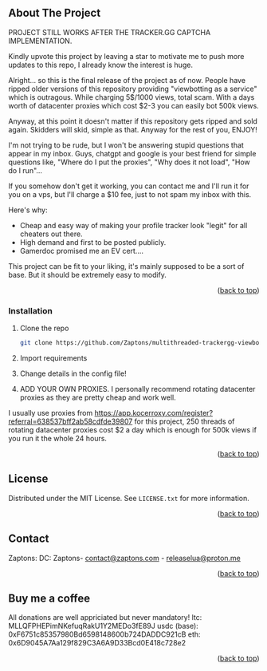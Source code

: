 <!-- Improved compatibility of back to top link: See: https://github.com/othneildrew/Best-README-Template/pull/73 -->
<a name="readme-top"></a>











<!-- ABOUT THE PROJECT -->
## About The Project

PROJECT STILL WORKS AFTER THE TRACKER.GG CAPTCHA IMPLEMENTATION.

Kindly upvote this project by leaving a star to motivate me to push more updates to this repo, I already know the interest is huge.

Alright... so this is the final release of the project as of now. People have ripped older versions of this repository providing "viewbotting as a service" which is outragous. While charging 5$/1000 views, total scam. With a days worth of datacenter proxies which cost $2-3 you can easily bot 500k views. 

Anyway, at this point it doesn't matter if this repository gets ripped and sold again. Skidders will skid, simple as that. Anyway for the rest of you, ENJOY!

I'm not trying to be rude, but I won't be answering stupid questions that appear in my inbox. Guys, chatgpt and google is your best friend for simple questions like, "Where do I put the proxies", "Why does it not load", "How do I run"...

If you somehow don't get it working, you can contact me and I'll run it for you on a vps, but I'll charge a $10 fee, just to not spam my inbox with this.

Here's why:
* Cheap and easy way of making your profile tracker look "legit" for all cheaters out there.
* High demand and first to be posted publicly.
* Gamerdoc promised me an EV cert....


This project can be fit to your liking, it's mainly supposed to be a sort of base. But it should be extremely easy to modify.


<p align="right">(<a href="#readme-top">back to top</a>)</p>







<!-- GETTING STARTED -->


### Installation




1. Clone the repo
   ```sh
   git clone https://github.com/Zaptons/multithreaded-trackergg-viewbot-.git
   ```
3. Import requirements

4. Change details in the config file!

5. ADD YOUR OWN PROXIES. I personally recommend rotating datacenter proxies as they are pretty cheap and work well.

I usually use proxies from https://app.kocerroxy.com/register?referral=638537bff2ab58cdfde39807 for this project, 250 threads of rotating datacenter proxies cost $2 a day which is enough for 500k views if you run it the whole 24 hours.

<p align="right">(<a href="#readme-top">back to top</a>)</p>








<!-- LICENSE -->
## License

Distributed under the MIT License. See `LICENSE.txt` for more information.

<p align="right">(<a href="#readme-top">back to top</a>)</p>



<!-- CONTACT -->
## Contact

Zaptons: DC: Zaptons- contact@zaptons.com - releaselua@proton.me



<p align="right">(<a href="#readme-top">back to top</a>)</p>

## Buy me a coffee

All donations are well appriciated but never mandatory!
ltc: MLLQFPHEPimNKefuqRakU1Y2MEDo3fE89J
usdc (base): 0xF6751c85357980Bd6598148600b724DADDC921cB
eth: 0x6D9045A7Aa129f829C3A6A9D33Bcd0E418c728e2

<p align="right">(<a href="#readme-top">back to top</a>)</p>






<!-- MARKDOWN LINKS & IMAGES -->
<!-- https://www.markdownguide.org/basic-syntax/#reference-style-links -->
[contributors-shield]: https://img.shields.io/github/contributors/othneildrew/Best-README-Template.svg?style=for-the-badge
[contributors-url]: https://github.com/othneildrew/Best-README-Template/graphs/contributors
[forks-shield]: https://img.shields.io/github/forks/othneildrew/Best-README-Template.svg?style=for-the-badge
[forks-url]: https://github.com/othneildrew/Best-README-Template/network/members
[stars-shield]: https://img.shields.io/github/stars/othneildrew/Best-README-Template.svg?style=for-the-badge
[stars-url]: https://github.com/othneildrew/Best-README-Template/stargazers
[issues-shield]: https://img.shields.io/github/issues/othneildrew/Best-README-Template.svg?style=for-the-badge
[issues-url]: https://github.com/othneildrew/Best-README-Template/issues
[license-shield]: https://img.shields.io/github/license/othneildrew/Best-README-Template.svg?style=for-the-badge
[license-url]: https://github.com/othneildrew/Best-README-Template/blob/master/LICENSE.txt
[linkedin-shield]: https://img.shields.io/badge/-LinkedIn-black.svg?style=for-the-badge&logo=linkedin&colorB=555
[linkedin-url]: https://linkedin.com/in/othneildrew
[product-screenshot]: images/screenshot.png
[Next.js]: https://img.shields.io/badge/next.js-000000?style=for-the-badge&logo=nextdotjs&logoColor=white
[Next-url]: https://www.python.org/
[React.js]: https://img.shields.io/badge/React-20232A?style=for-the-badge&logo=react&logoColor=61DAFB
[React-url]: https://reactjs.org/
[Vue.js]: https://img.shields.io/badge/Vue.js-35495E?style=for-the-badge&logo=vuedotjs&logoColor=4FC08D
[Vue-url]: https://vuejs.org/
[Angular.io]: https://img.shields.io/badge/Angular-DD0031?style=for-the-badge&logo=angular&logoColor=white
[Angular-url]: https://angular.io/
[Svelte.dev]: https://img.shields.io/badge/Svelte-4A4A55?style=for-the-badge&logo=svelte&logoColor=FF3E00
[Svelte-url]: https://svelte.dev/
[Laravel.com]: https://img.shields.io/badge/Laravel-FF2D20?style=for-the-badge&logo=laravel&logoColor=white
[Laravel-url]: https://laravel.com
[Bootstrap.com]: https://img.shields.io/badge/Bootstrap-563D7C?style=for-the-badge&logo=bootstrap&logoColor=white
[Bootstrap-url]: https://getbootstrap.com
[JQuery.com]: https://img.shields.io/badge/jQuery-0769AD?style=for-the-badge&logo=jquery&logoColor=white
[JQuery-url]: https://jquery.com 
